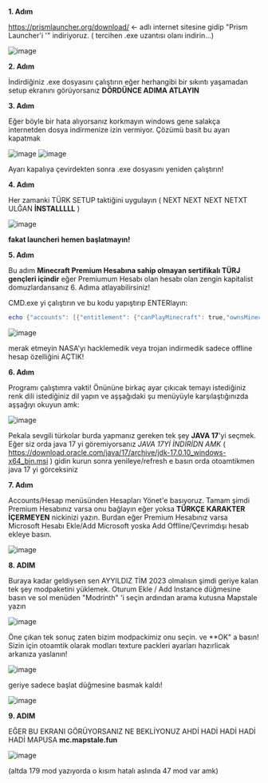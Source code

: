 **1. Adım**

https://prismlauncher.org/download/ <- adlı internet sitesine gidip "Prism Launcher'i '" indiriyoruz. ( tercihen .exe uzantısı olanı indirin...)

![image](https://github.com/4Chaffenel/MapstaleModpack/assets/54678872/56115d34-7129-4bfd-91d4-e1a9ba6e5f98)

**2. Adım**

İndirdiğiniz .exe dosyasını çalıştırın eğer herhangibi bir sıkıntı yaşamadan setup ekranını görüyorsanız **DÖRDÜNCE ADIMA ATLAYIN**

**3. Adım**

Eğer böyle bir hata alıyorsanız korkmayın windows gene salakça internetden dosya indirmenize izin vermiyor. Çözümü basit bu ayarı kapatmak

![image](https://github.com/4Chaffenel/MapstaleModpack/assets/54678872/766e56e4-2c52-4723-b58b-465d97625d47)
![image](https://github.com/4Chaffenel/MapstaleModpack/assets/54678872/6c910442-8130-4308-9635-cb824a432e66)

Ayarı kapalıya çevirdekten sonra .exe dosyasını yeniden çalıştırın!

**4. Adım**

Her zamanki TÜRK SETUP taktiğini uygulayın ( NEXT NEXT NEXT NETXT ULĞAN **İNSTALLLLL** )

![image](https://github.com/4Chaffenel/MapstaleModpack/assets/54678872/7b4ab4cc-f0da-45d2-95ca-bdbe93005b8a)


**fakat launcheri hemen başlatmayın!**

**5. Adım**

Bu adım **Minecraft Premium Hesabına sahip olmayan sertifikalı TÜRJ gençleri içindir** eğer Premiumum Hesabı olan hesabı olan zengin kapitalist domuzlardansanız 6. Adıma atlayabilirsiniz!

CMD.exe yi çalıştırın ve bu kodu yapıştırıp ENTERlayın:
```powershell
echo {"accounts": [{"entitlement": {"canPlayMinecraft": true,"ownsMinecraft": true},"type": "Offline"}],"formatVersion": 3} > %appdata%/PrismLauncher/accounts.json
```

![image](https://github.com/4Chaffenel/MapstaleModpack/assets/54678872/f9e0277c-fa3e-48f9-9bdf-8558e8a77866)

merak etmeyin NASA'yı hacklemedik veya trojan indirmedik sadece offline hesap özelliğini AÇTIK!

**6. Adım**

Programı çalıştımra vakti! Önününe birkaç ayar çıkıcak temayı istediğiniz renk dili istediğiniz dil yapın ve aşşağıdaki şu menüyüyle karşılaştığınızda aşşağıyı okuyun amk:

![image](https://github.com/4Chaffenel/MapstaleModpack/assets/54678872/4ad3dd00-71a0-4f07-b6c5-8b0e66d823c4)


Pekala sevgili türkolar burda yapmanız gereken tek şey **JAVA 17**'yi seçmek. Eğer siz orda java 17 yi göremiyorsanız *JAVA 17Yİ İNDİRİDN AMK* ( https://download.oracle.com/java/17/archive/jdk-17.0.10_windows-x64_bin.msi ) gidin kurun sonra yenileye/refresh e basın orda otoamtikmen java 17 yi görceksiniz

**7. Adım**

Accounts/Hesap menüsünden Hesapları Yönet'e basıyoruz.
Tamam şimdi Premium Hesabınız varsa onu bağlayın eğer yoksa **TÜRKÇE KARAKTER İÇERMEYEN** nickinizi yazın.
Burdan eğer Premium Hesabınız varsa Microsoft Hesabı Ekle/Add Microsoft yoska Add Offline/Çevrimdışı hesab ekleye basın.


![image](https://github.com/4Chaffenel/MapstaleModpack/assets/54678872/a3370fed-d563-4060-aaf5-53b91a35dfa9)


**8. ADIM**

Buraya kadar geldiysen sen AYYILDIZ TİM 2023 olmalısın şimdi geriye kalan tek şey modpaketini yüklemek.
Oturum Ekle / Add Instance  düğmesine basın ve sol menüden "Modrinth" 'i seçin  ardından arama kutusna Mapstale yazın 

![image](https://github.com/4Chaffenel/MapstaleModpack/assets/54678872/f9af88ba-7e26-4e1a-b36a-b21479e7390e)

Öne çıkan tek sonuç zaten bizim modpackimiz onu seçin. ve **OK" a basın! Sizin için otoamtik olarak modları texture packleri ayarları hazırlicak arkanıza yaslanın!

![image](https://github.com/4Chaffenel/MapstaleModpack/assets/54678872/0f183d20-11c9-4300-9ea0-4c78d450ad1e)

geriye sadece başlat düğmesine basmak kaldı!

![image](https://github.com/4Chaffenel/MapstaleModpack/assets/54678872/ef9bd4d8-0748-4893-a5ce-d161e71586fe)

**9. ADIM**

EĞER BU EKRANI GÖRÜYORSANIZ NE BEKLİYONUZ AHDİ HADİ HADİ HADİ HADİ MAPUSA **mc.mapstale.fun**

![image](https://github.com/4Chaffenel/MapstaleModpack/assets/54678872/e2810048-99c8-48b6-9234-82e3f94fbb85)

(altda 179 mod yazıyorda o kısım hatalı aslında 47 mod var amk)




